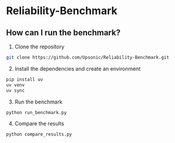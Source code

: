 # Reliability-Benchmark

## How can I run the benchmark?

1. Clone the repository

```bash
git clone https://github.com/Upsonic/Reliability-Benchmark.git
```

2. Install the dependencies and create an environment

```bash
pip install uv
uv venv
uv sync
```

3. Run the benchmark

```bash
python run_benchmark.py
```

4. Compare the results

```bash
python compare_results.py
```




